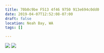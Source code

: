 ```yaml
---
title: 70b0c9be F513 4f46 9750 913e694c0dd0
date: 2019-04-07T12:52:08-07:00
draft: false
location: Neah Bay, WA
tags: []

---
```




![](https://d17enza3bfujl8.cloudfront.net/L1000583.jpg)
![](https://d17enza3bfujl8.cloudfront.net/L1000586.jpg)



